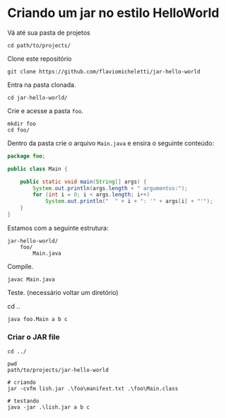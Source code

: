 # Criando um jar no estilo HelloWorld


Vá até sua pasta de projetos

    cd path/to/projects/

Clone este repositório

    git clone https://github.com/flaviomicheletti/jar-hello-world

Entra na pasta clonada.

    cd jar-hello-world/

Crie e acesse a pasta `foo`.

    mkdir foo
    cd foo/

Dentro da pasta crie o arquivo `Main.java` e ensira o seguinte conteúdo:

```java
package foo;

public class Main {

    public static void main(String[] args) {
        System.out.println(args.length + " argumentos:");
        for (int i = 0; i < args.length; i++)
            System.out.println("  " + i + ": '" + args[i] + "'");
    }
}
```

Estamos com a seguinte estrutura:

    jar-hello-world/
        foo/
            Main.java

Compile.

    javac Main.java

Teste. (necessário voltar um diretório)

cd ..

    java foo.Main a b c


### Criar o JAR file

    cd ../

    pwd
    path/to/projects/jar-hello-world

    # criando
    jar -cvfm lish.jar .\foo\manifest.txt .\foo\Main.class

    # testando
    java -jar .\lish.jar a b c


